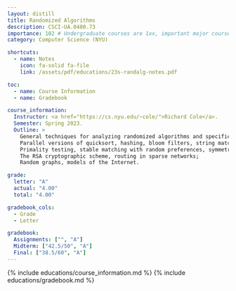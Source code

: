 ```yaml
---
layout: distill
title: Randomized Algorithms
description: CSCI-UA.0480.73
importance: 102 # Undergraduate courses are 1xx, important major courses 102
category: Computer Science (NYU)

shortcuts:
  - name: Notes
    icon: fa-solid fa-file
    link: /assets/pdf/educations/23s-randalg-notes.pdf

toc:
  - name: Course Information
  - name: Gradebook

course_information:
  Instructor: <a href="https://cs.nyu.edu/~cole/">Richard Cole</a>.
  Semester: Spring 2023.
  Outline: >
    General techniques for analyzing randomized algorithms and specific algorithms;
    Parallel versions of quicksort, hashing, bloom filters, string matching;
    Primality testing, stable matching with random preferences, symmetry breaking;
    The RSA cryptographic scheme, routing in sparse networks;
    Random graphs, models of the Internet.

grade:
  letter: "A"
  actual: "4.00"
  total: "4.00"

gradebook_cols:
  - Grade
  - Letter

gradebook:
  Assignments: ["", "A"]
  Midterm: ["42.5/50", "A"]
  Final: ["38.5/60", "A"]
---
```


{% include educations/course_information.md %}
{% include educations/gradebook.md %}
